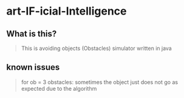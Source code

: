 # art-IF-icial-Intelligence

## What is this? 

> This is avoiding objects (Obstacles) simulator written in java

## known issues

> for ob = 3 obstacles: sometimes the object just does not go as expected due to the algorithm 
